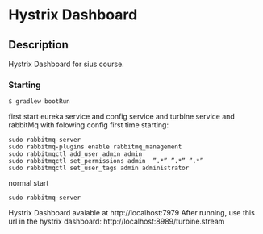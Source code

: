 # Hystrix Dashboard

## Description
Hystrix Dashboard for sius course.

### Starting
```
$ gradlew bootRun
```
first start eureka service and config service and turbine service and rabbitMq with folowing config first time starting:
```
sudo rabbitmq-server
sudo rabbitmq-plugins enable rabbitmq_management
sudo rabbitmqctl add_user admin admin
sudo rabbitmqctl set_permissions admin  ”.*” ”.*” ”.*”
sudo rabbitmqctl set_user_tags admin administrator
```
normal start
```
sudo rabbitmq-server
```
Hystrix Dashboard avaiable at http://localhost:7979
After running, use this url in the hystrix dashboard: http://localhost:8989/turbine.stream
